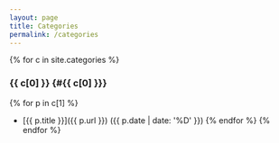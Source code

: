 ```yaml
---
layout: page
title: Categories
permalink: /categories
---
```


{% for c in site.categories %}
### {{ c[0] }} {#{{ c[0] }}}
  {% for p in c[1] %}
  - [{{ p.title }}]({{ p.url }}) ({{ p.date | date: '%D' }})
  {% endfor %}
{% endfor %}

